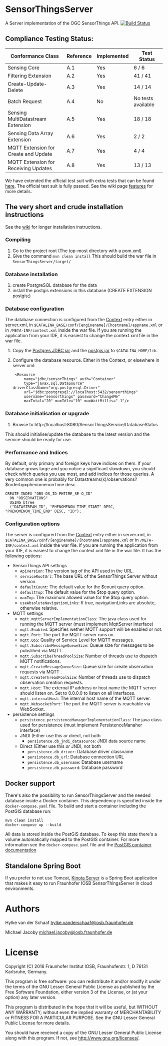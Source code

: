 # SensorThingsServer
A Server implementation of the OGC SensorThings API.
[![Build Status](https://travis-ci.org/FraunhoferIOSB/SensorThingsServer.svg?branch=master)](https://travis-ci.org/FraunhoferIOSB/SensorThingsServer)

## Compliance Testing Status:

| Conformance Class                     | Reference | Implemented |Test Status         |
|---------------------------------------|-----------|-------------|--------------------|
| Sensing Core                          | A.1       | Yes         | 6 / 6              |
| Filtering Extension                   | A.2       | Yes         | 41 / 41            |
| Create-Update-Delete                  | A.3       | Yes         | 14 / 14            |
| Batch Request                         | A.4       | No          | No tests available |
| Sensing MultiDatastream Extension     | A.5       | Yes         | 18 / 18            |
| Sensing Data Array Extension          | A.6       | Yes         | 2 / 2              |
| MQTT Extension for Create and Update  | A.7       | Yes         | 4 / 4              |
| MQTT Extension for Receiving Updates  | A.8       | Yes         | 13 / 13            |

We have extended the official test suit with extra tests that can be found [here](https://github.com/FraunhoferIOSB/ets-sta10).
The official test suit is fully passed.
See the wiki page [features](https://github.com/FraunhoferIOSB/SensorThingsServer/wiki/Features) for more details.

## The very short and crude installation instructions

See the [wiki](https://github.com/FraunhoferIOSB/SensorThingsServer/wiki) for longer installation instructions.

### Compiling

1. Go to the project root (The top-most directory with a pom.xml)
2. Give the command `mvn clean install`
   This should build the war file in `SensorThingsServer/target/`


### Database installation

1. create PostgreSQL database for the data
2. install the postgis extensions in this database (CREATE EXTENSION postgis;)

### Database configuration

The database connection is configured from the [Context](http://tomcat.apache.org/tomcat-8.0-doc/config/context.html)
entry either in server.xml, in `$CATALINA_BASE/conf/[enginename]/[hostname]/appname.xml`
or in `/META-INF/context.xml` inside the war file. If you are running the application
from your IDE, it is easiest to change the context.xml file in the war file.

1. Copy the [Postgres JDBC jar](http://repo.maven.apache.org/maven2/org/postgresql/postgresql/9.4.1212/postgresql-9.4.1212.jar)
and the [postgis jar](http://repo.maven.apache.org/maven2/net/postgis/postgis-jdbc/2.2.1/postgis-jdbc-2.2.1.jar)
to `$CATALINA_HOME/lib`.
2. Configure the database resource. Either in the Context, or elsewhere in server.xml:

        <Resource
            name="jdbc/sensorThings" auth="Container"
            type="javax.sql.DataSource" driverClassName="org.postgresql.Driver"
            url="jdbc:postgresql://localhost:5432/sensorthings"
            username="sensorthings" password="ChangeMe"
            maxTotal="20" maxIdle="10" maxWaitMillis="-1"/>


### Database initialisation or upgrade

1. Browse to http://localhost:8080/SensorThingsService/DatabaseStatus

This should initialise/update the database to the latest version and the service
should be ready for use.


### Performance and Indices

By default, only primary and foreign keys have indices on them. If your database grows large
and you notice a significant slowdown, you should check which queries you use most, and
add indices for those queries. A very common one is probably for
Datastreams(x)/observations?$orderby=phenomenonTime desc

```
CREATE INDEX "OBS-DS_ID-PHTIME_SE-O_ID"
  ON "OBSERVATIONS"
  USING btree
  ("DATASTREAM_ID", "PHENOMENON_TIME_START" DESC, "PHENOMENON_TIME_END" DESC, "ID");
```


### Configuration options

The server is configured from the [Context](http://tomcat.apache.org/tomcat-8.0-doc/config/context.html)
entry either in server.xml, in `$CATALINA_BASE/conf/[enginename]/[hostname]/appname.xml`
or in `/META-INF/context.xml` inside the war file. If you are running the application
from your IDE, it is easiest to change the context.xml file in the war file. It has
the following options:

* SensorThings API settings
  * `ApiVersion`: The version tag of the API used in the URL.
  * `serviceRootUrl`: The base URL of the SensorThings Server without version.
  * `defaultCount`: The default value for the $count query option.
  * `defaultTop`: The default value for the $top query option.
  * `maxTop`: The maximum allowed value for the $top query option.
  * `useAbsoluteNavigationLinks`: If true, navigationLinks are absolute, otherwise relative.
* MQTT settings
  * `mqtt.mqttServerImplementationClass`: The java class used for running the MQTT server (must implement MqttServer interface)
  * `mqtt.Enabled`: Specifies wether MQTT support will be enabled or not.
  * `mqtt.Port`: The port the MQTT server runs on.
  * `mqtt.QoS`: Quality of Service Level for MQTT messages.
  * `mqtt.SubscribeMessageQueueSize`: Queue size for messages to be pubslihed via MQTT.
  * `mqtt.SubscribeThreadPoolSize`: Number of threads use to dispatch MQTT notifications.
  * `mqtt.CreateMessageQueueSize`: Queue size for create observation requests via MQTT .
  * `mqtt.CreateThreadPoolSize`: Number of threads use to dispatch observation creation requests.
  * `mqtt.Host`: The external IP address or host name the MQTT server should listen on. Set to 0.0.0.0 to listen on all interfaces.
  * `mqtt.internalHost`: The internal host name of the MQTT server.
  * `mqtt.WebsocketPort`: The port the MQTT server is reachable via WebSocket.
* persistence settings
  * `persistence.persistenceManagerImplementationClass`: The java class used for persistence (must implement PersistenceManaher interface)
  * JNDI (Either use this _or_ direct, not both
    * `persistence.db_jndi_datasource`: JNDI data source name
  * Direct (Either use this _or_ JNDI, not both
    * `persistence.db_driver`: Database driver classname
    * `persistence.db_url`: Database connection URL
    * `persistence.db_username`: Database username
    * `persistence.db_password`: Database password

## Docker support

There's also the possibility to run SensorThingsServer and the needed database inside a Docker container.
This dependency is specified inside the ```docker-compose.yaml``` file.
To build and start a container including the PostGIS database run:

```
mvn clean install
docker-compose up --build
```

All data is stored inside the PostGIS database. To keep this state there's a volume automatically mapped to the PostGIS container.
For more information see the ```docker-compose.yaml``` file and the [PostGIS container documentation](https://hub.docker.com/r/mdillon/postgis/)


## Standalone Spring Boot

If you prefer to not use Tomcat, [Kinota Server](https://github.com/kinota/kinota-server) is a
 Spring Boot application that makes it easy to run Fraunhofer IOSB SensorThingsServer in cloud environments.


# Authors

Hylke van der Schaaf
hylke.vanderschaaf@iosb.fraunhofer.de

Michael Jacoby
michael.jacoby@iosb.fraunhofer.de


# License

Copyright (C) 2016 Fraunhofer Institut IOSB, Fraunhoferstr. 1, D 76131
Karlsruhe, Germany.

This program is free software: you can redistribute it and/or modify
it under the terms of the GNU Lesser General Public License as published by
the Free Software Foundation, either version 3 of the License, or
(at your option) any later version.

This program is distributed in the hope that it will be useful,
but WITHOUT ANY WARRANTY; without even the implied warranty of
MERCHANTABILITY or FITNESS FOR A PARTICULAR PURPOSE.  See the
GNU Lesser General Public License for more details.

You should have received a copy of the GNU Lesser General Public License
along with this program.  If not, see <http://www.gnu.org/licenses/>.
